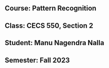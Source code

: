 ## Course: Pattern Recognition
## Class: CECS 550, Section 2
## Student:  Manu Nagendra Nalla
## Semester: Fall 2023
